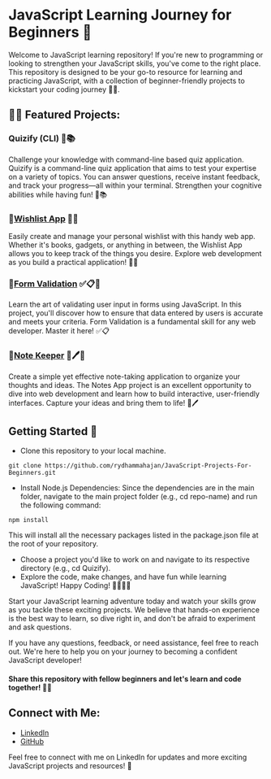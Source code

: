 ﻿# JavaScript Learning Journey for Beginners 🚀
Welcome to JavaScript learning repository! If you're new to programming or looking to strengthen your JavaScript skills, you've come to the right place. This repository is designed to be your go-to resource for learning and practicing JavaScript, with a collection of beginner-friendly projects to kickstart your coding journey 👩‍💻.

## 👩‍💻 Featured Projects:
### Quizify (CLI) 🧠📚 
Challenge your knowledge with command-line based quiz application. Quizify is a command-line quiz application that aims to test your expertise on a variety of topics. You can answer questions, receive instant feedback, and track your progress—all within your terminal. Strengthen your cognitive abilities while having fun! 🧠📚

### 🔗[Wishlist App](https://rydham-wishlist.netlify.app) 📝🛒
Easily create and manage your personal wishlist with this handy web app. Whether it's books, gadgets, or anything in between, the Wishlist App allows you to keep track of the things you desire. Explore web development as you build a practical application! 📝🛒

### 🔗[Form Validation](https://javascript-form-submission.netlify.app) ✅📋🔗
Learn the art of validating user input in forms using JavaScript. In this project, you'll discover how to ensure that data entered by users is accurate and meets your criteria. Form Validation is a fundamental skill for any web developer. Master it here! ✅📋

### 🔗[Note Keeper](https://rydham-note-keeper.netlify.app/) 📓🖊️🔗
Create a simple yet effective note-taking application to organize your thoughts and ideas. The Notes App project is an excellent opportunity to dive into web development and learn how to build interactive, user-friendly interfaces. Capture your ideas and bring them to life! 📓🖊️

## Getting Started 🚀
- Clone this repository to your local machine.
```
git clone https://github.com/rydhammahajan/JavaScript-Projects-For-Beginners.git

```
- Install Node.js Dependencies: Since the dependencies are in the main folder, navigate to the main project folder (e.g., cd repo-name) and run the following command:
```
npm install
```
  This will install all the necessary packages listed in the package.json file at the root of your repository.
- Choose a project you'd like to work on and navigate to its respective directory (e.g., cd Quizify).
- Explore the code, make changes, and have fun while learning JavaScript!
Happy Coding! 🚀🔥👩‍💻

Start your JavaScript learning adventure today and watch your skills grow as you tackle these exciting projects. We believe that hands-on experience is the best way to learn, so dive right in, and don't be afraid to experiment and ask questions.

If you have any questions, feedback, or need assistance, feel free to reach out. We're here to help you on your journey to becoming a confident JavaScript developer!

#### Share this repository with fellow beginners and let's learn and code together! 👩‍💻

## Connect with Me:
- [LinkedIn](https://www.linkedin.com/in/rydham-mahajan-1305301a9/)
- [GitHub](https://github.com/rydhammahajan)

Feel free to connect with me on LinkedIn for updates and more exciting JavaScript projects and resources! 🌟
